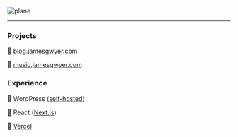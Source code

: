 ![plane](https://user-images.githubusercontent.com/63654278/135745691-ca3a2b9b-fc84-4c80-8bb4-452ab85d4164.gif)

---

### Projects

📃 [blog.jamesgwyer.com](https://blog.jamesgwyer.com)

🎵 [music.jamesgwyer.com](https://music.jamesgwyer.com)

### Experience

📃 WordPress ([self-hosted](https://wordpress.org))

🌅 React ([Next.js](https://nextjs.org))

📐 [Vercel](https://vercel.com)
